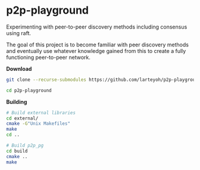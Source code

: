 # p2p-playground
Experimenting with peer-to-peer discovery methods including consensus using raft. 

The goal of this project is to become familiar with peer discovery methods and
eventually use whatever knowledge gained from this to create a fully functioning peer-to-peer network.

**Download**
```bash
git clone --recurse-submodules https://github.com/larteyoh/p2p-playground.git
```
```bash
cd p2p-playground
```

**Building**
```bash
# Build external libraries
cd external/
cmake -G"Unix Makefiles"
make
cd ..
```

```bash
# Build p2p_pg
cd build
cmake ..
make
```
